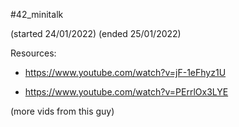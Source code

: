 #42_minitalk

(started 24/01/2022)
(ended 25/01/2022)

Resources:

- https://www.youtube.com/watch?v=jF-1eFhyz1U

- https://www.youtube.com/watch?v=PErrlOx3LYE

(more vids from this guy)
